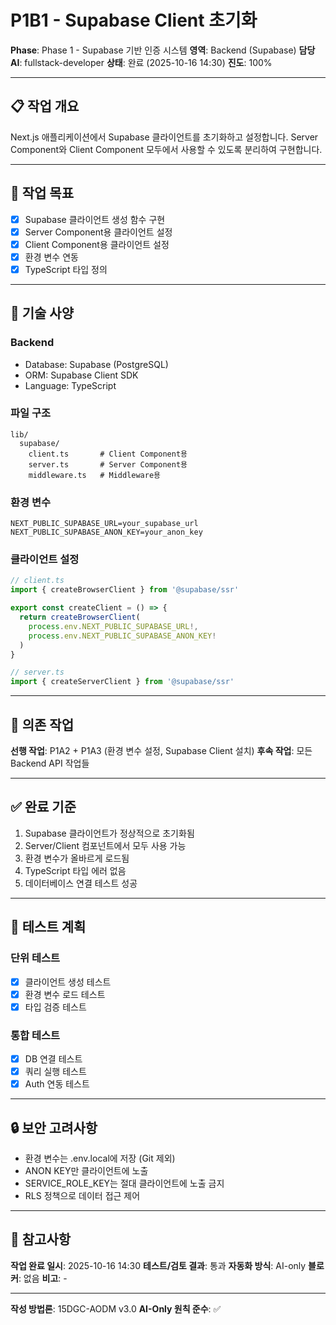 # P1B1 - Supabase Client 초기화

**Phase**: Phase 1 - Supabase 기반 인증 시스템
**영역**: Backend (Supabase)
**담당 AI**: fullstack-developer
**상태**: 완료 (2025-10-16 14:30)
**진도**: 100%

---

## 📋 작업 개요

Next.js 애플리케이션에서 Supabase 클라이언트를 초기화하고 설정합니다. Server Component와 Client Component 모두에서 사용할 수 있도록 분리하여 구현합니다.

---

## 🎯 작업 목표

- [x] Supabase 클라이언트 생성 함수 구현
- [x] Server Component용 클라이언트 설정
- [x] Client Component용 클라이언트 설정
- [x] 환경 변수 연동
- [x] TypeScript 타입 정의

---

## 📐 기술 사양

### Backend
- Database: Supabase (PostgreSQL)
- ORM: Supabase Client SDK
- Language: TypeScript

### 파일 구조
```
lib/
  supabase/
    client.ts       # Client Component용
    server.ts       # Server Component용
    middleware.ts   # Middleware용
```

### 환경 변수
```env
NEXT_PUBLIC_SUPABASE_URL=your_supabase_url
NEXT_PUBLIC_SUPABASE_ANON_KEY=your_anon_key
```

### 클라이언트 설정
```typescript
// client.ts
import { createBrowserClient } from '@supabase/ssr'

export const createClient = () => {
  return createBrowserClient(
    process.env.NEXT_PUBLIC_SUPABASE_URL!,
    process.env.NEXT_PUBLIC_SUPABASE_ANON_KEY!
  )
}

// server.ts  
import { createServerClient } from '@supabase/ssr'
```

---

## 🔗 의존 작업

**선행 작업**: P1A2 + P1A3 (환경 변수 설정, Supabase Client 설치)
**후속 작업**: 모든 Backend API 작업들

---

## ✅ 완료 기준

1. Supabase 클라이언트가 정상적으로 초기화됨
2. Server/Client 컴포넌트에서 모두 사용 가능
3. 환경 변수가 올바르게 로드됨
4. TypeScript 타입 에러 없음
5. 데이터베이스 연결 테스트 성공

---

## 📝 테스트 계획

### 단위 테스트
- [x] 클라이언트 생성 테스트
- [x] 환경 변수 로드 테스트
- [x] 타입 검증 테스트

### 통합 테스트
- [x] DB 연결 테스트
- [x] 쿼리 실행 테스트
- [x] Auth 연동 테스트

---

## 🔒 보안 고려사항

- 환경 변수는 .env.local에 저장 (Git 제외)
- ANON KEY만 클라이언트에 노출
- SERVICE_ROLE_KEY는 절대 클라이언트에 노출 금지
- RLS 정책으로 데이터 접근 제어

---

## 📌 참고사항

**작업 완료 일시**: 2025-10-16 14:30
**테스트/검토 결과**: 통과
**자동화 방식**: AI-only
**블로커**: 없음
**비고**: -

---

**작성 방법론**: 15DGC-AODM v3.0
**AI-Only 원칙 준수**: ✅
